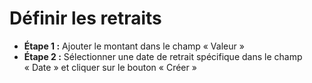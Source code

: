 # **Définir les retraits**

- **Étape 1 :** Ajouter le montant dans le champ « Valeur »
- **Étape 2 :** Sélectionner une date de retrait spécifique dans le champ « Date » et cliquer sur le bouton « Créer »